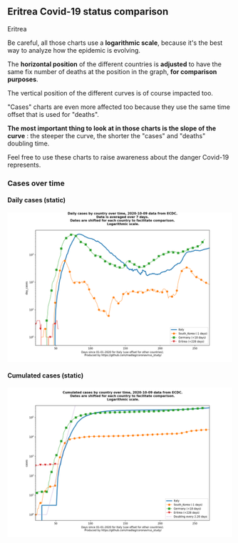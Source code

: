 ## Eritrea Covid-19 status comparison 

Eritrea



Be careful, all those charts use a **logarithmic scale**, because it's the best way to analyze how the epidemic is evolving.
 
The **horizontal position** of the different countries is **adjusted** to have the same fix number of deaths at the position in the graph, **for comparison purposes**.

The vertical position of the different curves is of course impacted too.

"Cases" charts are even more affected too because they use the same time offset that is used for "deaths".

**The most important thing to look at in those charts is the slope of the curve** : the steeper the curve, the shorter the "cases" and "deaths" doubling time.

Feel free to use these charts to raise awareness about the danger Covid-19 represents. 


 
### Cases over time
 
#### Daily cases (static)
![Eritrea covid-19 daily cases static chart](https://raw.githubusercontent.com/madlag/coronavirus_study/master/notebooks/graphs/2020-10-09/countries/Eritrea/2020-10-09_Eritrea_day_cases.png "Eritrea covid-19 day_cases static chart")   
 
#### Cumulated cases (static)
![Eritrea covid-19 cumulated cases static chart](https://raw.githubusercontent.com/madlag/coronavirus_study/master/notebooks/graphs/2020-10-09/countries/Eritrea/2020-10-09_Eritrea_cases.png "Eritrea covid-19 cases static chart")   

